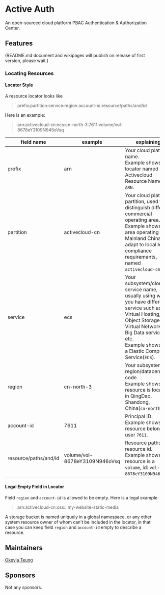 # Active Auth

An open-sourced cloud platform PBAC Authentication & Authorization Center.

## Features

(README.md document and wikipages will publish on release of first version, please wait.)

### Locating Resources

#### Locator Style

A resource locator looks like

> prefix:partition:service:region:account-id:resource/paths/and/id

Here is an example:

> arn:activecloud-cn:ecs:cn-north-3:7611:volume/vol-8678eY3109N946oVsq

| field name | example | explaining |
| ---- | ---- | ---- |
| prefix | arn | Your cloud platform name. <br> Example shows that locator named Activecloud Resource Name `ARN`. |
| partition | activecloud-cn | Your cloud platform partition, used to distinguish different commercial operating area. <br> Example shows an area operating in Mainland China to adapt to local legal compliance requirements, named `activecloud-cn`. |
| service | ecs | Your subsystem/cloud-service name, usually using when you have different service such as Virtual Hosting, Object Storage, Virtual Network, AI, Big Data services etc. <br> Example shows its a Elastic Compute Service(`ECS`). |
| region | cn-north-3 | Your subsystem region/datacenter code. <br> Example shows that resource is located in QingDao, Shandong, China(`cn-north-3`) |
| account-id | 7611 | Principal ID. Example shows that resource belongs to user `7611`. |
| resource/paths/and/id | volume/vol-8678eY3109N946oVsq | Resource paths and resource id. <br> Example shows that resource is a `volume`, id: `vol-8678eY3109N946oVsq`. |

#### Legal Empty Field in Locator

Field `region` and `account-id` is allowed to be empty. Here is a legal example:

> arn:activecloud-cn:oss:::my-website-static-media

A storage bucket is named uniquely in a global namespace, or any other system resource owner of whom can't be included in
the locator, in that case you can keep field `region` and `account-id` empty to describe a resource.

## Maintainers

[Okeyja Teung](https://github.com/Okeyja)

## Sponsors

Not any sponsors.